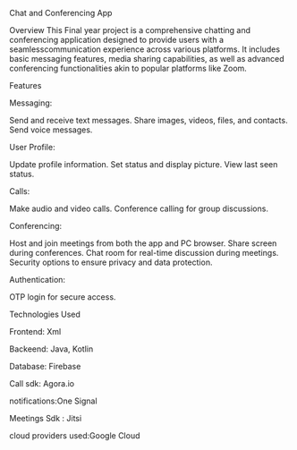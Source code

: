 

Chat and Conferencing  App

Overview
This Final year project is a comprehensive chatting and conferencing application designed to provide users with a seamlesscommunication experience across various platforms. It includes basic messaging features, media sharing capabilities, as well as advanced conferencing functionalities akin to popular platforms like Zoom.

Features

Messaging:

Send and receive text messages.
Share images, videos, files, and contacts.
Send voice messages.

User Profile:

Update profile information.
Set status and display picture.
View last seen status.

Calls:

Make audio and video calls.
Conference calling for group discussions.

Conferencing:

Host and join meetings from both the app and PC browser.
Share screen during conferences.
Chat room for real-time discussion during meetings.
Security options to ensure privacy and data protection.

Authentication:

OTP login for secure access.

Technologies Used

Frontend: Xml

Backeend: Java, Kotlin

Database: Firebase

Call sdk: Agora.io

notifications:One Signal

Meetings Sdk : Jitsi

cloud providers used:Google Cloud 

